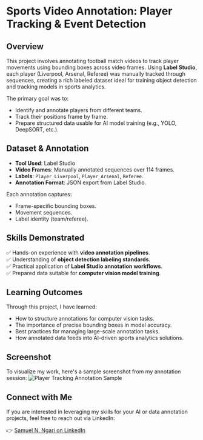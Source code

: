 # Sports Video Annotation: Player Tracking & Event Detection

## Overview
This project involves annotating football match videos to track player movements using bounding boxes across video frames. Using **Label Studio**, each player (Liverpool, Arsenal, Referee) was manually tracked through sequences, creating a rich labeled dataset ideal for training object detection and tracking models in sports analytics.

The primary goal was to:
- Identify and annotate players from different teams.
- Track their positions frame by frame.
- Prepare structured data usable for AI model training (e.g., YOLO, DeepSORT, etc.).

## Dataset & Annotation
- **Tool Used**: Label Studio
- **Video Frames**: Manually annotated sequences over 114 frames.
- **Labels**: `Player_Liverpool`, `Player_Arsenal`, `Referee`.
- **Annotation Format**: JSON export from Label Studio.

Each annotation captures:
- Frame-specific bounding boxes.
- Movement sequences.
- Label identity (team/referee).

## Skills Demonstrated
✅ Hands-on experience with **video annotation pipelines**.  
✅ Understanding of **object detection labeling standards**.  
✅ Practical application of **Label Studio annotation workflows**.  
✅ Prepared data suitable for **computer vision model training**.

## Learning Outcomes
Through this project, I have learned:
- How to structure annotations for computer vision tasks.
- The importance of precise bounding boxes in model accuracy.
- Best practices for managing large-scale annotation tasks.
- How annotated data feeds into AI-driven sports analytics solutions.

## Screenshot
To visualize my work, here's a sample screenshot from my annotation session:
![Player Tracking Annotation Sample](screenshots/player_tracking_annotation_sample.png)

## Connect with Me
If you are interested in leveraging my skills for your AI or data annotation projects, feel free to reach out via LinkedIn:

👉 [Samuel N. Ngari on LinkedIn](https://www.linkedin.com/in/samuel-n-ngari)

